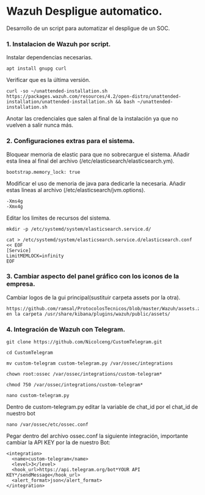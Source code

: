 # Wazuh Despligue automatico.
Desarrollo de un script para automatizar el despligue de un SOC.


### 1. Instalacion de Wazuh por script.
Instalar dependencias necesarias.
```
apt install gnupg curl 
```

Verificar que es la última versión.
```
curl -so ~/unattended-installation.sh https://packages.wazuh.com/resources/4.2/open-distro/unattended-installation/unattended-installation.sh && bash ~/unattended-installation.sh
```
Anotar las credenciales que salen al final de la instalación ya que no vuelven a salir nunca más.


### 2. Configuraciones extras para el sistema.
Bloquear memoria de elastic para que no sobrecargue el sistema. Añadir esta linea al final del archivo (/etc/elasticsearch/elasticsearch.ym).
```
bootstrap.memory_lock: true
```

Modificar el uso de menoria de java para dedicarle la necesaria. Añadir estas lineas al archivo (/etc/elasticsearch/jvm.options).
```
-Xms4g 
-Xmx4g
```

Editar los limites de recursos del sistema.
```
mkdir -p /etc/systemd/system/elasticsearch.service.d/
```
```
cat > /etc/systemd/system/elasticsearch.service.d/elasticsearch.conf << EOF
[Service]
LimitMEMLOCK=infinity
EOF
```
### 3. Cambiar aspecto del panel gráfico con los iconos de la empresa.
Cambiar logos de la gui principal(sustituir carpeta assets por la otra).
```
https://github.com/ramsal/ProtocolosTecnicos/blob/master/Wazuh/assets.zip) en la carpeta /usr/share/kibana/plugins/wazuh/public/assets/
```
### 4. Integración de Wazuh con Telegram.
```
git clone https://github.com/Nicolceng/CustomTelegram.git

cd CustomTelegram

mv custom-telegram custom-telegram.py /var/ossec/integrations

chown root:ossec /var/ossec/integrations/custom-telegram*

chmod 750 /var/ossec/integrations/custom-telegram*

nano custom-telegram.py
```
Dentro de custom-telegram.py editar la variable de chat_id por el chat_id de nuestro bot
```
nano /var/ossec/etc/ossec.conf
```
Pegar dentro del archivo ossec.conf la siguiente integración, importante cambiar la API KEY por la de nuestro Bot:
```
<integration>
  <name>custom-telegram</name>
  <level>3</level>
  <hook_url>https://api.telegram.org/bot*YOUR API KEY*/sendMessage</hook_url>
  <alert_format>json</alert_format>
</integration>
```





